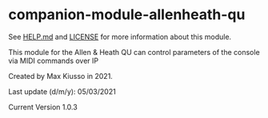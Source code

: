 # companion-module-allenheath-qu

See [HELP.md](HELP.md) and [LICENSE](LICENSE) for more information about this module.

This module for the Allen & Heath QU can control parameters of the console 
via MIDI commands over IP

Created by Max Kiusso in 2021. 

Last update (d/m/y): 05/03/2021

Current Version 1.0.3

